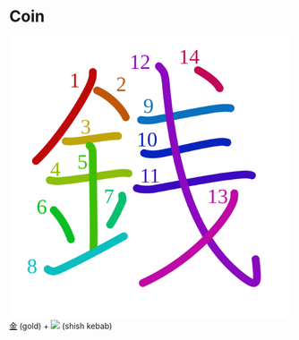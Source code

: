 # Coin
![銭](../kanji-colorize/92ad.svg)
[金](金.md) (gold) + ![](https://www.kanjidamage.com/assets/radsmall/shishkebab-5b2bdd4abbe33689e479b9b7884f46eb2ed120f448e5db58677f0bc155a8e707.jpg) (shish kebab)
